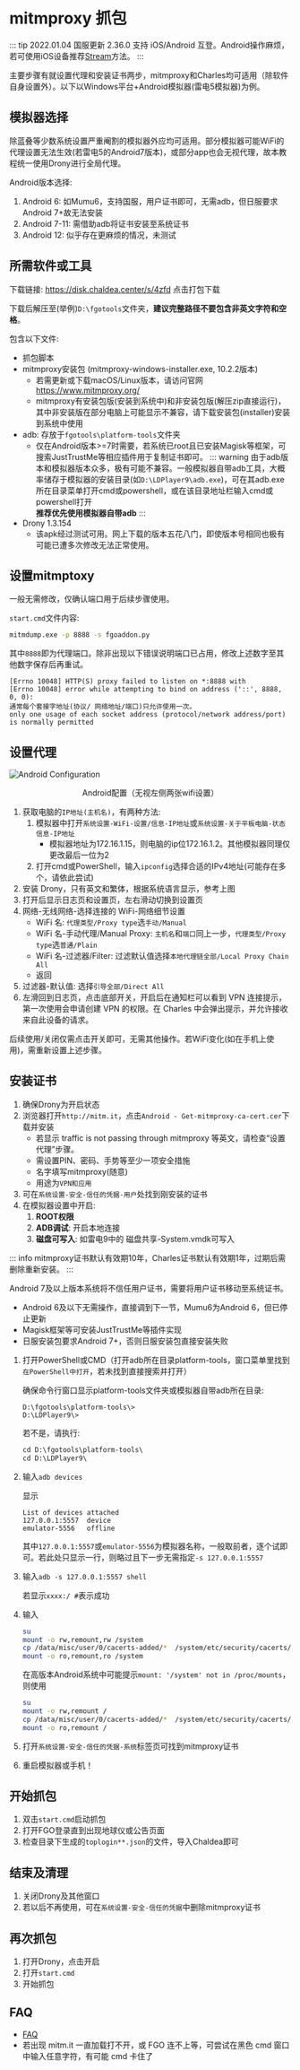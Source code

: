 # mitmproxy 抓包

::: tip
2022.01.04 国服更新 2.36.0 支持 iOS/Android 互登。Android操作麻烦，若可使用iOS设备推荐[Stream](./stream.md)方法。
:::

主要步骤有就设置代理和安装证书两步，mitmproxy和Charles均可适用（除软件自身设置外）。以下以Windows平台+Android模拟器(雷电5模拟器)为例。

## 模拟器选择

除蓝叠等少数系统设置严重阉割的模拟器外应均可适用。部分模拟器可能WiFi的代理设置无法生效(若雷电5的Android7版本)，或部分app也会无视代理，故本教程统一使用Drony进行全局代理。

Android版本选择:

1. Android 6: 如Mumu6，支持国服，用户证书即可，无需adb，但日服要求Android 7+故无法安装
2. Android 7-11: 需借助adb将证书安装至系统证书
3. Android 12: 似乎存在更麻烦的情况，未测试

## 所需软件或工具

下载链接: <https://disk.chaldea.center/s/4zfd> 点击打包下载

下载后解压至(举例)`D:\fgotools`文件夹，**建议完整路径不要包含非英文字符和空格**。

包含以下文件:

- 抓包脚本
- mitmproxy安装包 (mitmproxy-windows-installer.exe, 10.2.2版本)
  - 若需更新或下载macOS/Linux版本，请访问官网<https://www.mitmproxy.org/>
  - mitmproxy有安装包版(安装到系统中)和非安装包版(解压zip直接运行)，其中非安装版在部分电脑上可能显示不兼容，请下载安装包(installer)安装到系统中使用
- adb: 存放于`fgotools\platform-tools`文件夹
  - 仅在Android版本>=7时需要，若系统已root且已安装Magisk等框架，可搜索JustTrustMe等相应插件用于复制证书即可。
    ::: warning
    由于adb版本和模拟器版本众多，极有可能不兼容。一般模拟器自带adb工具，大概率储存于模拟器的安装目录(如`D:\LDPlayer9\adb.exe`)，可在其adb.exe所在目录菜单打开cmd或powershell，或在该目录地址栏输入cmd或powershell打开<br>
    **推荐优先使用模拟器自带adb**
    :::
- Drony 1.3.154
  - 该apk经过测试可用。网上下载的版本五花八门，即使版本号相同也极有可能已遭多次修改无法正常使用。

## 设置mitmptoxy

一般无需修改，仅确认端口用于后续步骤使用。

`start.cmd`文件内容:

```bat
mitmdump.exe -p 8888 -s fgoaddon.py
```

其中`8888`即为代理端口。除非出现以下错误说明端口已占用，修改上述数字至其他数字保存后再重试。

```
[Errno 10048] HTTP(S) proxy failed to listen on *:8888 with
[Errno 10048] error while attempting to bind on address ('::', 8888, 0, 0):
通常每个套接字地址(协议/ 网络地址/端口)只允许使用一次。
only one usage of each socket address (protocol/network address/port) is normally permitted
```

## 设置代理

![Android Configuration](/images/import_https/android-1.webp)

<figcaption style="text-align:center">Android配置（无视左侧两张wifi设置）</figcaption>

1. 获取电脑的`IP地址(主机名)`，有两种方法:
   1. 模拟器中打开`系统设置-WiFi-设置/信息-IP地址`或`系统设置-关于平板电脑-状态信息-IP地址`
      - 模拟器地址为172.16.1.15，则电脑的ip位172.16.1.2。其他模拟器同理仅更改最后一位为2
   2. 打开cmd或PowerShell，输入`ipconfig`选择合适的IPv4地址(可能存在多个，请依此尝试)
2. 安装 Drony，只有英文和繁体，根据系统语言显示，参考上图
3. 打开后显示日志页和设置页，左右滑动切换到设置页
4. 网络-无线网络-选择连接的 WiFi-网络细节设置
   - WiFi 名: `代理类型/Proxy type`选`手动/Manual`
   - WiFi 名-手动代理/Manual Proxy: `主机名`和`端口`同上一步，`代理类型/Proxy type`选`普通/Plain`
   - WiFi 名-过滤器/Filter: 过滤默认值选择`本地代理链全部/Local Proxy Chain All`
   - 返回
5. 过滤器-默认值: 选择`引导全部/Direct All`
6. 左滑回到日志页，点击底部开关，开启后在通知栏可以看到 ⅤΡΝ 连接提示，第一次使用会申请创建 ⅤΡΝ 的权限。在 Charles 中会弹出提示，并允许接收来自此设备的请求。

后续使用/关闭仅需点击开关即可，无需其他操作。若WiFi变化(如在手机上使用)，需重新设置上述步骤。

## 安装证书

1. 确保Drony为开启状态
2. 浏览器打开`http://mitm.it`，点击`Android - Get-mitmproxy-ca-cert.cer`下载并安装
   - 若显示 traffic is not passing through mitmproxy 等英文，请检查“设置代理”步骤。
   - 需设置PIN、密码、手势等至少一项安全措施
   - 名字填写mitmproxy(随意)
   - 用途为`VPN和应用`
3. 可在`系统设置-安全-信任的凭据-用户`处找到刚安装的证书
4. 在模拟器设置中开启:
   1. **ROOT权限**
   2. **ADB调试**: 开启本地连接
   3. **磁盘可写入**: 如雷电9中的 磁盘共享-System.vmdk可写入

::: info
mitmproxy证书默认有效期10年，Charles证书默认有效期1年，过期后需删除重新安装。
:::

Android 7及以上版本系统将不信任用户证书，需要将用户证书移动至系统证书。

- Android 6及以下无需操作，直接调到下一节，Mumu6为Android 6，但已停止更新
- Magisk框架等可安装JustTrustMe等插件实现
- 日服安装包要求Android 7+，否则日服安装包直接安装失败

1. 打开PowerShell或CMD（打开adb所在目录platform-tools，窗口菜单里找到`在PowerShell中打开`，若未找到直接搜索并打开）

   确保命令行窗口显示platform-tools文件夹或模拟器自带adb所在目录:

   ```
   D:\fgotools\platform-tools\>
   D:\LDPlayer9\>
   ```

   若不是，请执行:

   ```ps
   cd D:\fgotools\platform-tools\
   cd D:\LDPlayer9\
   ```

2. 输入`adb devices`

   显示

   ```
   List of devices attached
   127.0.0.1:5557  device
   emulator-5556   offline
   ```

   其中`127.0.0.1:5557`或`emulator-5556`为模拟器名称，一般取前者，逐个试即可。若此处只显示一行，则略过且下一步无需指定`-s 127.0.0.1:5557`

3. 输入`adb -s 127.0.0.1:5557 shell`

   若显示`xxxx:/ #`表示成功

4. 输入
   ```sh
   su
   mount -o rw,remount,rw /system
   cp /data/misc/user/0/cacerts-added/*  /system/etc/security/cacerts/
   mount -o ro,remount,ro /system
   ```
   在高版本Android系统中可能提示`mount: '/system' not in /proc/mounts`，则使用
   ```sh
   su
   mount -o rw,remount /
   cp /data/misc/user/0/cacerts-added/*  /system/etc/security/cacerts/
   mount -o ro,remount /
   ```
5. 打开`系统设置-安全-信任的凭据-系统`标签页可找到mitmproxy证书
6. 重启模拟器或手机！

## 开始抓包

1. 双击`start.cmd`启动抓包
2. 打开FGO登录直到出现地球仪或公告页面
3. 检查目录下生成的`toplogin**.json`的文件，导入Chaldea即可

## 结束及清理

1. 关闭Drony及其他窗口
2. 若以后不再使用，可在`系统设置-安全-信任的凭据`中删除mitmproxy证书

## 再次抓包

1. 打开Drony，点击开启
2. 打开`start.cmd`
3. 开始抓包

## FAQ

- [FAQ](./index.md#常见问题-faq)
- 若出现 mitm.it 一直加载打不开，或 FGO 连不上等，可尝试在黑色 cmd 窗口中输入任意字符，有可能 cmd 卡住了
